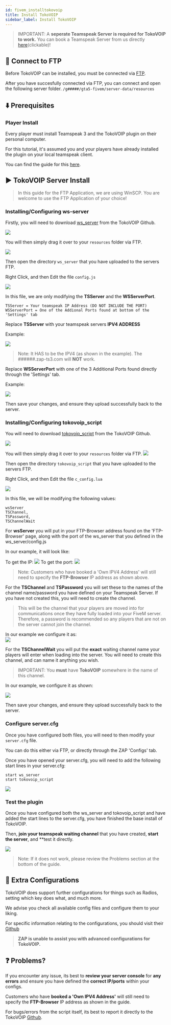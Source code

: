 ```yaml
---
id: fivem_installtokovoip
title: Install TokoVOIP
sidebar_label: Install TokoVOIP
---
```


> IMPORTANT: A **seperate Teamspeak Server is required for TokoVOIP to work.** You can book a Teamspeak Server from us directly [here](https://zap-hosting.com/en/shop/product/teamspeak3-server/)(clickable)!

## 📶 Connect to FTP

Before TokoVOIP can be installed, you must be connected via [FTP](gameserver_ftpaccess.md).

After you have succesfully connected via FTP, you can connect and open the following server folder.
`/g#####/gta5-fivem/server-data/resources`

## ⬇️ Prerequisites

### Player Install 

Every player must install Teamspeak 3 and the TokoVOIP plugin on their personal computer.

For this tutorial, it's assumed you and your players have already installed the plugin on your local teamspeak client.

You can find the guide for this [here](https://github.com/Itokoyamato/TokoVOIP_TS3#players-setting-up-the-ts3-plugin).

## ▶️ TokoVOIP Server Install

> In this guide for the FTP Application, we are using WinSCP. You are welcome to use the FTP Application of your choice! 

### Installing/Configuring ws-server

Firstly, you will need to download [ws_server](https://github.com/Itokoyamato/TokoVOIP_TS3/releases) from the TokoVOIP Github. 

![](https://screensaver01.zap-hosting.com/index.php/s/zecMzwqWJbXXws7/preview)

You will then simply drag it over to your `resources` folder via FTP.

![](https://screensaver01.zap-hosting.com/index.php/s/HT2pDJDxA2GkWjf/preview)

Then open the directory `ws_server` that you have uploaded to the servers FTP.

Right Click, and then Edit the file  `config.js`

![](https://screensaver01.zap-hosting.com/index.php/s/tPgiQBgjTkRKAC2/preview)

In this file, we are only modifying the **TSServer** and the **WSServerPort**.

```
TSServer = Your teamspeak IP Address (DO NOT INCLUDE THE PORT)
WSServerPort = One of the Addional Ports found at bottom of the 'Settings' tab 
```

Replace **TSServer** with your teamspeak servers **IPV4 ADDRESS**

Example:

![](https://screensaver01.zap-hosting.com/index.php/s/kwEWMBGifyLNXfN/preview)

> Note: It HAS to be the IPV4 (as shown in the example). The ######.zap-ts3.com will **NOT** work. 

Replace **WSServerPort** with one of the 3 Additional Ports found directly through the 'Settings' tab.

Example:

![](https://screensaver01.zap-hosting.com/index.php/s/9G74ZL377qPWaMC/preview)

Then save your changes, and ensure they upload successfully back to the server. 

### Installing/Configuring tokovoip_script

You will need to download [tokovoip_script](https://github.com/Itokoyamato/TokoVOIP_TS3/releases) from the TokoVOIP Github. 

![](https://screensaver01.zap-hosting.com/index.php/s/MZAbALc9TAnCYpp/preview)

You will then simply drag it over to your `resources` folder via FTP.
![](https://screensaver01.zap-hosting.com/index.php/s/bprDorAtjj6kwSc/preview)

Then open the directory `tokovoip_script` that you have uploaded to the servers FTP.

Right Click, and then Edit the file  `c_config.lua`

![](https://screensaver01.zap-hosting.com/index.php/s/CYApowwqfR4SymK/preview)

In this file, we will be modifying the following values:
```
wsServer
TSChannel,
TSPassword, 
TSChannelWait
```

For **wsServer** you will put in your FTP-Browser address found on the 'FTP-Browser' page, along with the port of the ws_server that you defined in the ws_server/config.js

In our example, it will look like:

To get the IP:
![](https://screensaver01.zap-hosting.com/index.php/s/zNeoJSZ2CCTAKX3/preview)
To get the port: 
![](https://screensaver01.zap-hosting.com/index.php/s/XspTrR84NkksS3H/preview)

> Note: Customers who have booked a 'Own IPV4 Address' will still need to specify the **FTP-Browser** IP address as shown above. 

For the **TSChannel** and **TSPassword** you will set these to the names of the channel name/password you have defined on your Teamspeak Server. If you have not created this, you will need to create the channel. 

> This will be the channel that your players are moved into for communications once they have fully loaded into your FiveM server. Therefore, a password is recommended so any players that are not on the server cannot join the channel. 

In our example we configure it as:  
![](https://screensaver01.zap-hosting.com/index.php/s/zd4BjWNed9TWzpb/preview)

For the **TSChannelWait** you will put the **exact** waiting channel name your players will enter when loading into the server. You will need to create this channel, and can name it anything you wish. 

> IMPORTANT: You **must** have  **TokoVOIP** somewhere in the name of this channel. 

In our example, we configure it as shown:

![](https://screensaver01.zap-hosting.com/index.php/s/PBzcD6BZ8c2cTpQ/preview)

Then save your changes, and ensure they upload successfully back to the server.

### Configure server.cfg

Once you have configured both files, you will need to then modify your `server.cfg` file.

You can do this either via FTP, or directly through the ZAP 'Configs' tab. 

Once you have opened your server.cfg, you will need to add the following start lines in your server.cfg:

```
start ws_server
start tokovoip_script
```
![](https://screensaver01.zap-hosting.com/index.php/s/mqr2E42jSAYHtMz/preview)

### Test the plugin

Once you have configured both the ws_server and tokovoip_script and have added the start lines to the server.cfg, you have finished the base install of TokoVOIP. 

Then, **join your teamspeak waiting channel** that you have created, **start the server**, and **test it directly.

![](https://screensaver01.zap-hosting.com/index.php/s/9yiZP2NgyJ7DyMS/preview)

> Note: If it does not work, please review the Problems section at the bottom of the guide. 

## 📃 Extra Configurations

TokoVOIP does support further configurations for things such as Radios, setting which key does what, and much more.

We advise you check all available config files and configure them to your liking.

For specific information relating to the configurations, you should visit their [Github](https://github.com/Itokoyamato/TokoVOIP_TS3)

> **ZAP is unable to assist you with advanced configurations for TokoVOIP.**


## ❓ Problems? 

If you encounter any issue, its best to **review your server console** for **any errors** and ensure you have defined the **correct IP/ports** within your configs.

Customers who have **booked a 'Own IPV4 Address'** will still need to specify the **FTP-Browser** IP address as shown in the guide. 

For bugs/errors from the script itself, its best to report it directly to the TokoVOIP [Github](https://github.com/Itokoyamato/TokoVOIP_TS3).
